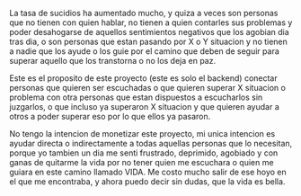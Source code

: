 La tasa de sucidios ha aumentado mucho, y quiza a veces son personas que no tienen con quien hablar, 
no tienen a quien contarles sus problemas y poder desahogarse de aquellos sentimientos negativos
que los agobian dia tras dia, o son personas que estan pasando por X o Y situacion y no tienen a 
nadie que los ayude o los guie por el camino que deben de seguir para superar aquello que los 
transtorna o no los deja en paz.

Este es el proposito de este proyecto (este es solo el backend) conectar personas que quieren ser 
escuchadas o que quieren superar X situacion o problema con otra personas que estan dispuestos a 
escucharlos sin juzgarlos, o que incluso ya superaron X situacion y que quieren ayudar a otros
a poder superar eso por lo que ellos ya pasaron.

No tengo la intencion de monetizar este proyecto, mi unica intencion es ayudar directa o 
indirectamente a todas aquellas personas que lo necesitan, porque yo tambien un dia
me senti frustrado, deprimido, agobiado y con ganas de quitarme la vida por no tener quien
me escuchara o quien me guiara en este camino llamado VIDA. Me costo mucho salir de ese
hoyo en el que me encontraba, y ahora puedo decir sin dudas, que la vida es bella.
